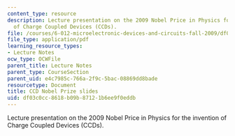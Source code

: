 ```yaml
---
content_type: resource
description: Lecture presentation on the 2009 Nobel Price in Physics for the invention
  of Charge Coupled Devices (CCDs).
file: /courses/6-012-microelectronic-devices-and-circuits-fall-2009/df03c0cc8618b09b87121b6ee9f0eddb_MIT6_012F09_lec10_ccd.pdf
file_type: application/pdf
learning_resource_types:
- Lecture Notes
ocw_type: OCWFile
parent_title: Lecture Notes
parent_type: CourseSection
parent_uid: e4c7985c-766a-2f9c-5bac-08869dd8bade
resourcetype: Document
title: CCD Nobel Prize slides
uid: df03c0cc-8618-b09b-8712-1b6ee9f0eddb
---
```

Lecture presentation on the 2009 Nobel Price in Physics for the invention of Charge Coupled Devices (CCDs).

